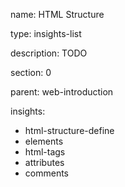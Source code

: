 name: HTML Structure

type: insights-list

description: TODO

section: 0

parent: web-introduction

insights:

- html-structure-define
- elements
- html-tags
- attributes
- comments
